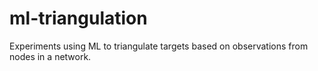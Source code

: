 # ml-triangulation
Experiments using ML to triangulate targets based on observations from nodes in a network.
